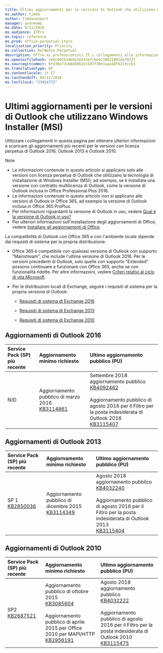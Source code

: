```yaml
---
title: Ultimi aggiornamenti per le versioni di Outlook che utilizzano Windows Installer (MSI)
ms.author: timda
author: TimDavenport
manager: andrewmo
ms.date: 9/11/2018
ms.audience: ITPro
ms.topic: reference
ms.prod: office-perpetual-itpro
localization_priority: Priority
ms.collection: RelNotes_Perpetual
description: Offre ai professionisti IT i collegamenti alle informazioni sugli aggiornamenti più recenti delle versioni con licenza perpetua di Outlook 2016, Outlook 2013, e Outlook 2010
ms.openlocfilehash: 2e8c901b34b9a3e432efcbe91100210914af8227
ms.sourcegitcommit: 6fd38e73cb0d5051b1107f30e1aaa10f6213ccb1
ms.translationtype: HT
ms.contentlocale: it-IT
ms.lasthandoff: 09/12/2018
ms.locfileid: "23954772"
---
```

# <a name="latest-updates-for-versions-of-outlook-that-use-windows-installer-msi"></a>Ultimi aggiornamenti per le versioni di Outlook che utilizzano Windows Installer (MSI)

Utilizzare i collegamenti in questa pagina per ottenere ulteriori informazioni e scaricare gli aggiornamenti più recenti per le versioni con licenza perpetua di Outlook 2016, Outlook 2013 e Outlook 2010.
  
> [!NOTE]
> - Le informazioni contenute in questo articolo si applicano solo alle versioni con licenza perpetua di Outlook che utilizzano la tecnologia di installazione di Windows Installer (MSI); ad esempio, se è installata una versione con contratto multilicenza di Outlook, come la versione di Outlook inclusa in Office Professional Plus 2016.
> - Le informazioni contenute in questo articolo non si applicano alle versioni di Outlook in Office 365, ad esempio la versione di Outlook inclusa in Office 365 ProPlus.
> - Per informazioni riguardanti la versione di Outlook in uso, vedere [Qual è la versione di Outlook in uso?](https://support.office.com/article/b3a9568c-edb5-42b9-9825-d48d82b2257c)
> - Per ulteriori informazioni sull'installazione degli aggiornamenti di Office, vedere [Installare gli aggiornamenti di Office](https://support.office.com/article/2ab296f3-7f03-43a2-8e50-46de917611c5). 
  
La compatibilità di Outlook con Office 365 e con l'ambiente locale dipende dai requisiti di sistema per la propria distribuzione:
  
- Office 365 è compatibile con qualsiasi versione di Outlook con supporto "Mainstream", che include l'ultima versione di Outlook 2016. Per le versioni precedenti di Outlook, solo quelle con supporto "Extended" possono continuare a funzionare con Office 365, anche se con funzionalità ridotte. Per altre informazioni, vedere [Criteri relativi al ciclo di vita Microsoft](https://support.microsoft.com/lifecycle).
    
- Per le distribuzioni locali di Exchange, seguire i requisiti di sistema per la propria versione di Outlook:
    
  - [Requisiti di sistema di Exchange 2016](https://docs.microsoft.com/Exchange/plan-and-deploy/system-requirements)
    
  - [Requisiti di sistema di Exchange 2013](https://technet.microsoft.com/en-us/library/aa996719%28v=exchg.150%29.aspx)
    
  - [Requisiti di sistema di Exchange 2010](https://docs.microsoft.com/previous-versions/office/exchange-server-2010/aa996719(v=exchg.141))

   
## <a name="outlook-2016-updates"></a>Aggiornamenti di Outlook 2016

|**Service Pack (SP) più recente**|**Aggiornamento minimo richiesto**|**Ultimo aggiornamento pubblico (PU)**|
|:-----|:-----|:-----|
|N/D  <br/> |Aggiornamento pubblico di marzo 2016 <br/>[KB3114861](https://support.microsoft.com/help/3114861) <br/> |Settembre 2018 aggiornamento pubblico <br/>[KB4092462](https://support.microsoft.com/en-us/help/4092462) <br/><br/> Aggiornamento pubblico di agosto 2016 per il Filtro per la posta indesiderata di Outlook 2016  <br/>[KB3115407](https://support.microsoft.com/help/3115407) <br/> |
   
## <a name="outlook-2013-updates"></a>Aggiornamenti di Outlook 2013

|**Service Pack (SP) più recente**|**Aggiornamento minimo richiesto**|**Ultimo aggiornamento pubblico (PU)**|
|:-----|:-----|:-----|
|SP 1  <br/>[KB2850036](https://go.microsoft.com/fwlink/p/?LinkId=512538) <br/> |Aggiornamento pubblico di dicembre 2015 <br/>[KB3114349](https://support.microsoft.com/kb/3114349) <br/> |Agosto 2018 aggiornamento pubblico <br/>[KB4032240](https://support.microsoft.com/en-us/help/4032240) <br/><br/>  Aggiornamento pubblico di agosto 2016 per il Filtro per la posta indesiderata di Outlook 2013 <br/> [KB3115404](https://support.microsoft.com/kb/3115404) <br/> |
   
## <a name="outlook-2010-updates"></a>Aggiornamenti di Outlook 2010

|**Service Pack (SP) più recente**|**Aggiornamento minimo richiesto**|**Ultimo aggiornamento pubblico (PU)**|
|:-----|:-----|:-----|
|SP2 <br/>[KB2687521](https://go.microsoft.com/fwlink/p/?LinkId=512542) <br/> |Aggiornamento pubblico di ottobre 2015 <br/> [KB3085604](https://support.microsoft.com/kb/3085604) <br/><br/>  Aggiornamento pubblico di aprile 2015 per Office 2010 per MAPI/HTTP <br/> [KB2956191](https://support.microsoft.com/en-us/help/2956191/april-14-2015-update-for-office-2010-kb2956191) <br/> |Agosto 2018 aggiornamento pubblico <br/>[KB4032222](https://support.microsoft.com/en-us/help/4032222) <br/><br/>  Aggiornamento pubblico di agosto 2016 per il Filtro per la posta indesiderata di Outlook 2010 <br/> [KB3115475](https://support.microsoft.com/kb/3115475) <br/> |
   

